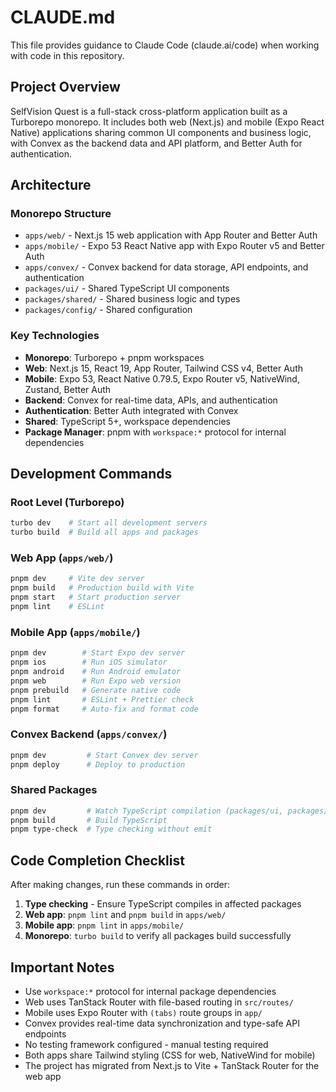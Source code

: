 # CLAUDE.md

This file provides guidance to Claude Code (claude.ai/code) when working with code in this repository.

## Project Overview

SelfVision Quest is a full-stack cross-platform application built as a Turborepo monorepo. It includes both web (Next.js) and mobile (Expo React Native) applications sharing common UI components and business logic, with Convex as the backend data and API platform, and Better Auth for authentication.

## Architecture

### Monorepo Structure
- `apps/web/` - Next.js 15 web application with App Router and Better Auth
- `apps/mobile/` - Expo 53 React Native app with Expo Router v5 and Better Auth
- `apps/convex/` - Convex backend for data storage, API endpoints, and authentication
- `packages/ui/` - Shared TypeScript UI components
- `packages/shared/` - Shared business logic and types
- `packages/config/` - Shared configuration

### Key Technologies
- **Monorepo**: Turborepo + pnpm workspaces
- **Web**: Next.js 15, React 19, App Router, Tailwind CSS v4, Better Auth
- **Mobile**: Expo 53, React Native 0.79.5, Expo Router v5, NativeWind, Zustand, Better Auth
- **Backend**: Convex for real-time data, APIs, and authentication
- **Authentication**: Better Auth integrated with Convex
- **Shared**: TypeScript 5+, workspace dependencies
- **Package Manager**: pnpm with `workspace:*` protocol for internal dependencies

## Development Commands

### Root Level (Turborepo)
```bash
turbo dev    # Start all development servers
turbo build  # Build all apps and packages
```

### Web App (`apps/web/`)
```bash
pnpm dev     # Vite dev server
pnpm build   # Production build with Vite
pnpm start   # Start production server
pnpm lint    # ESLint
```

### Mobile App (`apps/mobile/`)
```bash
pnpm dev        # Start Expo dev server
pnpm ios        # Run iOS simulator
pnpm android    # Run Android emulator
pnpm web        # Run Expo web version
pnpm prebuild   # Generate native code
pnpm lint       # ESLint + Prettier check
pnpm format     # Auto-fix and format code
```

### Convex Backend (`apps/convex/`)
```bash
pnpm dev         # Start Convex dev server
pnpm deploy      # Deploy to production
```

### Shared Packages
```bash
pnpm dev         # Watch TypeScript compilation (packages/ui, packages/shared)
pnpm build       # Build TypeScript
pnpm type-check  # Type checking without emit
```

## Code Completion Checklist

After making changes, run these commands in order:

1. **Type checking** - Ensure TypeScript compiles in affected packages
2. **Web app**: `pnpm lint` and `pnpm build` in `apps/web/`
3. **Mobile app**: `pnpm lint` in `apps/mobile/`
4. **Monorepo**: `turbo build` to verify all packages build successfully

## Important Notes

- Use `workspace:*` protocol for internal package dependencies
- Web uses TanStack Router with file-based routing in `src/routes/`
- Mobile uses Expo Router with `(tabs)` route groups in `app/`
- Convex provides real-time data synchronization and type-safe API endpoints
- No testing framework configured - manual testing required
- Both apps share Tailwind styling (CSS for web, NativeWind for mobile)
- The project has migrated from Next.js to Vite + TanStack Router for the web app
